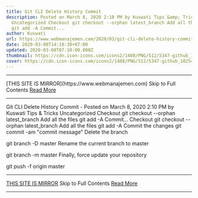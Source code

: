 ```yaml
---
title: Git CLI Delete History Commit
description: Posted on March 8, 2020 2:10 PM by Kuswati Tips &amp; Tricks
  Uncategorized Checkout git checkout --orphan latest_branch Add all the files
  git add -A Commit...
author: Kuswati
url: https://www.webmanajemen.com/2020/03/git-cli-delete-history-commit.html
date: 2020-03-08T14:10:38+07:00
updated: 2020-03-08T07:10:00.000Z
thumbnail: https://cdn.icon-icons.com/icons2/1488/PNG/512/5347-github_102542.png
cover: https://cdn.icon-icons.com/icons2/1488/PNG/512/5347-github_102542.png
---
```


<hr/> [THIS SITE IS MIRROR](https://www.webmanajemen.com) Skip to Full Contents <a href="https://www.webmanajemen.com/2020/03/git-cli-delete-history-commit.html" rel="follow" class="button" id="read-more">Read More</a> <hr/> Git CLI Delete History Commit - Posted on March 8, 2020 2:10 PM by Kuswati Tips &amp; Tricks Uncategorized Checkout git checkout --orphan latest_branch Add all the files git add -A Commit... Checkout
git checkout --orphan latest_branch
Add all the files 
git add -A
Commit the changes 
git commit -am "commit message"
Delete the branch 

git branch -D master
Rename the current branch to master 

git branch -m master
Finally, force update your repository

git push -f origin master <hr/> [THIS SITE IS MIRROR](https://www.webmanajemen.com) Skip to Full Contents <a href="https://www.webmanajemen.com/2020/03/git-cli-delete-history-commit.html" rel="follow" class="button" id="read-more">Read More</a> <hr/>